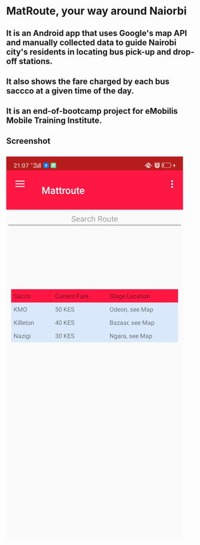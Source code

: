 # MatRoute, your way around Naiorbi
## It is an Android app that uses Google's map API and manually collected data to guide Nairobi city's residents in locating bus pick-up and drop-off stations.
## It also shows the fare charged by each bus saccco at a given time of the day.
## It is an end-of-bootcamp project for eMobilis Mobile Training Institute.
## Screenshot
## <img src="/media/screenshot.jpg" alt="screenshot" />
